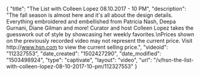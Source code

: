 {
    "title": "The List with Colleen Lopez 08.10.2017 - 10 PM",
    "description": "The fall season is almost here and it's all about the design details. Everything embroidered and embellished from Patricia Nash, Deepa Gurnani, Diane Gilman and more! Curator and host Colleen Lopez takes the guesswork out of style by showcasing her weekly favorites.\nPrices shown on the previously recorded video may not represent the current price. Visit http:\/\/www.hsn.com to view the current selling price.",
    "videoid": "112327553",
    "date_created": "1502427290",
    "date_modified": "1503498924",
    "type": "captivate",
    "layout": "video",
    "url": "\/v\/hsn-the-list-with-colleen-lopez-08-10-2017-10-pm\/112327553"
}